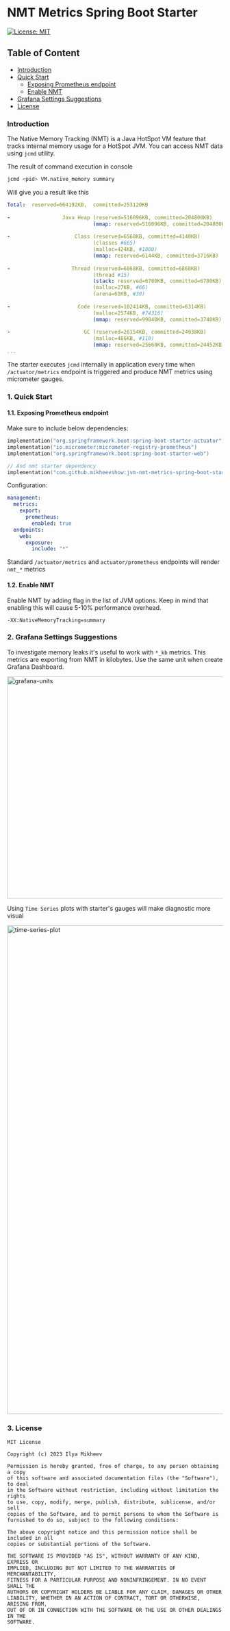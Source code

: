 # NMT Metrics Spring Boot Starter

[![License: MIT](https://img.shields.io/badge/License-MIT-yellow.svg)](https://opensource.org/licenses/MIT)

## Table of Content
- [Introduction](#introduction)
- [Quick Start](#1-quick-start)
  - [Exposing Prometheus endpoint](#11-exposing-prometheus-endpoint)
  - [Enable NMT](#12-enable-nmt)
- [Grafana Settings Suggestions](#2-grafana-settings-suggestions)
- [License](#3-license)

### Introduction

The Native Memory Tracking (NMT) is a Java HotSpot VM feature that tracks internal memory usage for a HotSpot JVM. 
You can access NMT data using `jcmd` utility.

The result of command execution in console
```bash
jcmd <pid> VM.native_memory summary
```

Will give you a result like this
```yaml
Total:  reserved=664192KB,  committed=253120KB
 
-                 Java Heap (reserved=516096KB, committed=204800KB)
                            (mmap: reserved=516096KB, committed=204800KB)
 
-                     Class (reserved=6568KB, committed=4140KB)
                            (classes #665)
                            (malloc=424KB, #1000)
                            (mmap: reserved=6144KB, committed=3716KB)
 
-                    Thread (reserved=6868KB, committed=6868KB)
                            (thread #15)
                            (stack: reserved=6780KB, committed=6780KB)
                            (malloc=27KB, #66)
                            (arena=61KB, #30)
 
-                      Code (reserved=102414KB, committed=6314KB)
                            (malloc=2574KB, #74316)
                            (mmap: reserved=99840KB, committed=3740KB)
 
-                        GC (reserved=26154KB, committed=24938KB)
                            (malloc=486KB, #110)
                            (mmap: reserved=25668KB, committed=24452KB)
...
```
The starter executes `jcmd` internally in application every time when `/actuator/metrics` endpoint is triggered and 
produce NMT metrics using micrometer gauges.




### 1. Quick Start

#### 1.1. Exposing Prometheus endpoint

Make sure to include below dependencies:

```kotlin
implementation("org.springframework.boot:spring-boot-starter-actuator")
implementation("io.micrometer:micrometer-registry-prometheus")
implementation("org.springframework.boot:spring-boot-starter-web")

// And nmt starter dependency
implementation("com.github.mikheevshow:jvm-nmt-metrics-spring-boot-starter:<<current_version>>")
```

Configuration:
```yaml
management:
  metrics:
    export:
      prometheus:
        enabled: true
  endpoints:
    web:
      exposure:
        include: "*"
```

Standard `/actuator/metrics` and `actuator/prometheus` endpoints will render `nmt_*` metrics

#### 1.2. Enable NMT
Enable NMT by adding flag in the list of JVM options. Keep in mind that enabling this will cause 5-10% performance overhead.

```
-XX:NativeMemoryTracking=summary
```

### 2. Grafana Settings Suggestions

To investigate memory leaks it's useful to work with `*_kb` metrics. This metrics are exporting from NMT in 
kilobytes. Use the same unit when create Grafana Dashboard.

<img width="519" alt="grafana-units" src="https://user-images.githubusercontent.com/10999015/214489872-3d3e88d8-2fda-4786-8d6f-fd036a5bdcb2.png">

Using `Time Series` plots with starter's gauges will make diagnostic more visual

<img width="1141" alt="time-series-plot" src="https://user-images.githubusercontent.com/10999015/214489960-f8e62c96-0872-40df-9736-67661d3ccf48.png">

### 3. License

```
MIT License

Copyright (c) 2023 Ilya Mikheev

Permission is hereby granted, free of charge, to any person obtaining a copy
of this software and associated documentation files (the "Software"), to deal
in the Software without restriction, including without limitation the rights
to use, copy, modify, merge, publish, distribute, sublicense, and/or sell
copies of the Software, and to permit persons to whom the Software is
furnished to do so, subject to the following conditions:

The above copyright notice and this permission notice shall be included in all
copies or substantial portions of the Software.

THE SOFTWARE IS PROVIDED "AS IS", WITHOUT WARRANTY OF ANY KIND, EXPRESS OR
IMPLIED, INCLUDING BUT NOT LIMITED TO THE WARRANTIES OF MERCHANTABILITY,
FITNESS FOR A PARTICULAR PURPOSE AND NONINFRINGEMENT. IN NO EVENT SHALL THE
AUTHORS OR COPYRIGHT HOLDERS BE LIABLE FOR ANY CLAIM, DAMAGES OR OTHER
LIABILITY, WHETHER IN AN ACTION OF CONTRACT, TORT OR OTHERWISE, ARISING FROM,
OUT OF OR IN CONNECTION WITH THE SOFTWARE OR THE USE OR OTHER DEALINGS IN THE
SOFTWARE.
```
